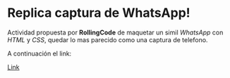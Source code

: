 # Replica captura de WhatsApp!

Actividad propuesta por **RollingCode** de maquetar un simil _WhatsApp_ con _HTML_ y _CSS_, quedar lo mas parecido como una captura de telefono.

A continuación el link:

[Link](#)

